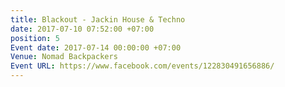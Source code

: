 ```yaml
---
title: Blackout - Jackin House & Techno
date: 2017-07-10 07:52:00 +07:00
position: 5
Event date: 2017-07-14 00:00:00 +07:00
Venue: Nomad Backpackers
Event URL: https://www.facebook.com/events/122830491656886/
---
```


